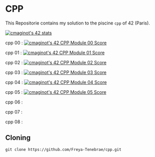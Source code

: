 # CPP

This Repositorie contains my solution to the piscine `cpp` of 42 (Paris).

[![cmaginot's 42 stats](https://badge42.vercel.app/api/v2/cl1s5sord008509mlo7xr33zy/stats?cursusId=21&coalitionId=45)](https://github.com/JaeSeoKim/badge42)

cpp 00 : [![cmaginot's 42 CPP Module 00 Score](https://badge42.vercel.app/api/v2/cl1s5sord008509mlo7xr33zy/project/2576718)](https://github.com/JaeSeoKim/badge42) 

cpp 01 : [![cmaginot's 42 CPP Module 01 Score](https://badge42.vercel.app/api/v2/cl1s5sord008509mlo7xr33zy/project/2586048)](https://github.com/JaeSeoKim/badge42) 

cpp 02 : [![cmaginot's 42 CPP Module 02 Score](https://badge42.vercel.app/api/v2/cl1s5sord008509mlo7xr33zy/project/2588791)](https://github.com/JaeSeoKim/badge42) 

cpp 03 : [![cmaginot's 42 CPP Module 03 Score](https://badge42.vercel.app/api/v2/cl1s5sord008509mlo7xr33zy/project/2592086)](https://github.com/JaeSeoKim/badge42)

cpp 04 : [![cmaginot's 42 CPP Module 04 Score](https://badge42.vercel.app/api/v2/cl1s5sord008509mlo7xr33zy/project/2717335)](https://github.com/JaeSeoKim/badge42)

cpp 05 : [![cmaginot's 42 CPP Module 05 Score](https://badge42.vercel.app/api/v2/cl1s5sord008509mlo7xr33zy/project/2719955)](https://github.com/JaeSeoKim/badge42)

cpp 06 : 

cpp 07 : 

cpp 08 : 

## Cloning

```shell
git clone https://github.com/Freya-Tenebrae/cpp.git
```
